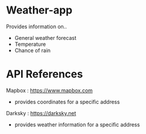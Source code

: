
# Weather-app
Provides information on.. 
- General weather forecast
- Temperature
- Chance of rain

# API References

Mapbox : https://www.mapbox.com
- provides coordinates for a specific address

Darksky : https://darksky.net
- provides weather information for a specific address
